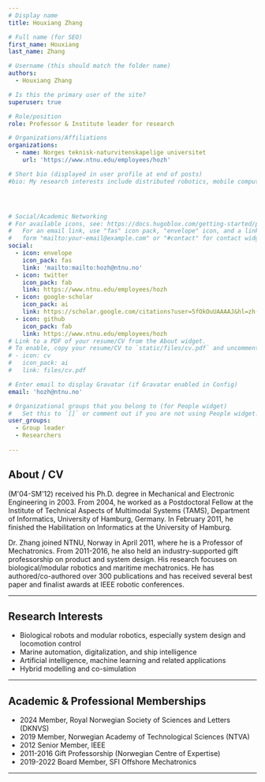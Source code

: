 ```yaml
---
# Display name
title: Houxiang Zhang

# Full name (for SEO)
first_name: Houxiang 
last_name: Zhang

# Username (this should match the folder name)
authors:
  - Houxiang Zhang

# Is this the primary user of the site?
superuser: true

# Role/position
role: Professor & Institute leader for research

# Organizations/Affiliations
organizations:
  - name: Norges teknisk-naturvitenskapelige universitet
    url: 'https://www.ntnu.edu/employees/hozh'

# Short bio (displayed in user profile at end of posts)
#bio: My research interests include distributed robotics, mobile computing and programmable matter.




# Social/Academic Networking
# For available icons, see: https://docs.hugoblox.com/getting-started/page-builder/#icons
#   For an email link, use "fas" icon pack, "envelope" icon, and a link in the
#   form "mailto:your-email@example.com" or "#contact" for contact widget.
social:
  - icon: envelope
    icon_pack: fas
    link: 'mailto:mailto:hozh@ntnu.no'
  - icon: twitter
    icon_pack: fab
    link: https://www.ntnu.edu/employees/hozh
  - icon: google-scholar
    icon_pack: ai
    link: https://scholar.google.com/citations?user=5fOkOuUAAAAJ&hl=zh-CN
  - icon: github
    icon_pack: fab
    link: https://www.ntnu.edu/employees/hozh
# Link to a PDF of your resume/CV from the About widget.
# To enable, copy your resume/CV to `static/files/cv.pdf` and uncomment the lines below.
# - icon: cv
#   icon_pack: ai
#   link: files/cv.pdf

# Enter email to display Gravatar (if Gravatar enabled in Config)
email: 'hozh@ntnu.no'

# Organizational groups that you belong to (for People widget)
#   Set this to `[]` or comment out if you are not using People widget.
user_groups:
  - Group leader
  - Researchers
 
---
```

## About / CV

(M'04-SM'12) received his Ph.D. degree in Mechanical and Electronic Engineering in 2003. From 2004, he worked as a Postdoctoral Fellow at the Institute of Technical Aspects of Multimodal Systems (TAMS), Department of Informatics, University of Hamburg, Germany. In February 2011, he finished the Habilitation on Informatics at the University of Hamburg.

Dr. Zhang joined NTNU, Norway in April 2011, where he is a Professor of Mechatronics. From 2011-2016, he also held an industry-supported gift professorship on product and system design. His research focuses on biological/modular robotics and maritime mechatronics. He has authored/co-authored over 300 publications and has received several best paper and finalist awards at IEEE robotic conferences.

---

## Research Interests

- Biological robots and modular robotics, especially system design and locomotion control  
- Marine automation, digitalization, and ship intelligence  
- Artificial intelligence, machine learning and related applications  
- Hybrid modelling and co-simulation

---

## Academic & Professional Memberships

- 2024 Member, Royal Norwegian Society of Sciences and Letters (DKNVS)  
- 2019 Member, Norwegian Academy of Technological Sciences (NTVA)  
- 2012 Senior Member, IEEE  
- 2011-2016 Gift Professorship (Norwegian Centre of Expertise)  
- 2019-2022 Board Member, SFI Offshore Mechatronics  

---
